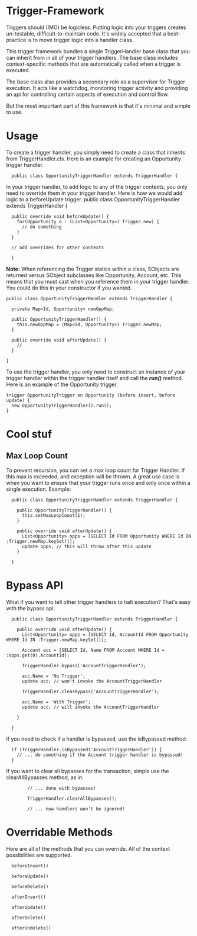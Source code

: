 # Trigger-Framework
Triggers should (IMO) be logicless. Putting logic into your triggers creates un-testable, difficult-to-maintain code. It's widely accepted that a best-practice is to move trigger logic into a handler class.

This trigger framework bundles a single TriggerHandler base class that you can inherit from in all of your trigger handlers. The base class includes context-specific methods that are automatically called when a trigger is executed.

The base class also provides a secondary role as a supervisor for Trigger execution. It acts like a watchdog, monitoring trigger activity and providing an api for controlling certain aspects of execution and control flow.

But the most important part of this framework is that it's minimal and simple to use.


# Usage
To create a trigger handler, you simply need to create a class that inherits from TriggerHandler.cls. Here is an example for creating an Opportunity trigger handler.

      public class OpportunityTriggerHandler extends TriggerHandler {

In your trigger handler, to add logic to any of the trigger contexts, you only need to override them in your trigger handler. Here is how we would add logic to a beforeUpdate trigger.
public class OpportunityTriggerHandler extends TriggerHandler {
  
      public override void beforeUpdate() {
        for(Opportunity o : (List<Opportunity>) Trigger.new) {
          // do something
        }
      }

      // add overrides for other contexts

      }

**Note:** When referencing the Trigger statics within a class, SObjects are returned versus SObject subclasses like Opportunity, Account, etc. This means that you must cast when you reference them in your trigger handler. You could do this in your constructor if you wanted.
  
    public class OpportunityTriggerHandler extends TriggerHandler {

      private Map<Id, Opportunity> newOppMap;

      public OpportunityTriggerHandler() {
        this.newOppMap = (Map<Id, Opportunity>) Trigger.newMap;
      }

      public override void afterUpdate() {
        //
      }

    }

To use the trigger handler, you only need to construct an instance of your trigger handler within the trigger handler itself and call the _**run()**_ method. Here is an example of the Opportunity trigger.  

    trigger OpportunityTrigger on Opportunity (before insert, before update) {
      new OpportunityTriggerHandler().run();
    }  

# Cool stuf
 ## Max Loop Count
  
To prevent recursion, you can set a max loop count for Trigger Handler. If this max is exceeded, and exception will be thrown. A great use case is when you want to ensure that your trigger runs once and only once within a single execution. Example:
  
      public class OpportunityTriggerHandler extends TriggerHandler {

        public OpportunityTriggerHandler() {
          this.setMaxLoopCount(1);
        }

        public override void afterUpdate() {
          List<Opportunity> opps = [SELECT Id FROM Opportunity WHERE Id IN :Trigger.newMap.keySet()];
          update opps; // this will throw after this update
        }

      }
  
# Bypass API
What if you want to tell other trigger handlers to halt execution? That's easy with the bypass api:

      public class OpportunityTriggerHandler extends TriggerHandler {

        public override void afterUpdate() {
          List<Opportunity> opps = [SELECT Id, AccountId FROM Opportunity WHERE Id IN :Trigger.newMap.keySet()];

          Account acc = [SELECT Id, Name FROM Account WHERE Id = :opps.get(0).AccountId];

          TriggerHandler.bypass('AccountTriggerHandler');

          acc.Name = 'No Trigger';
          update acc; // won't invoke the AccountTriggerHandler

          TriggerHandler.clearBypass('AccountTriggerHandler');

          acc.Name = 'With Trigger';
          update acc; // will invoke the AccountTriggerHandler

        }

      }
  
 If you need to check if a handler is bypassed, use the isBypassed method:
 
      if (TriggerHandler.isBypassed('AccountTriggerHandler')) {
        // ... do something if the Account trigger handler is bypassed!
      }


If you want to clear all bypasses for the transaction, simple use the clearAllBypasses method, as in: 

            // ... done with bypasses!

            TriggerHandler.clearAllBypasses();

            // ... now handlers won't be ignored!

# Overridable Methods

Here are all of the methods that you can override. All of the context possibilities are supported.

      beforeInsert()

      beforeUpdate()

      beforeDelete()

      afterInsert()

      afterUpdate()

      afterDelete()

      afterUndelete()

  
